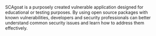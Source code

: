 SCAgoat is a purposely created vulnerable application designed for educational or testing purposes. By using open source packages with known vulnerabilities, developers and security professionals can better understand common security issues and learn how to address them effectively.
